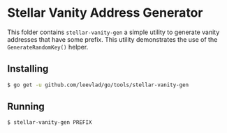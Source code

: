 # Stellar Vanity Address Generator

This folder contains `stellar-vanity-gen` a simple utility to generate vanity addresses that have some prefix.  This utility demonstrates the use of the
`GenerateRandomKey()` helper.

## Installing

```bash
$ go get -u github.com/leevlad/go/tools/stellar-vanity-gen
```

## Running

```bash
$ stellar-vanity-gen PREFIX
```
